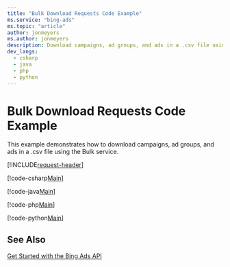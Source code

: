 ```yaml
---
title: "Bulk Download Requests Code Example"
ms.service: "bing-ads"
ms.topic: "article"
author: jonmeyers
ms.author: jonmeyers
description: Download campaigns, ad groups, and ads in a .csv file using the Bulk service in C#, Java, or Python.
dev_langs:
  - csharp
  - java
  - php
  - python
---
```

# Bulk Download Requests Code Example
This example demonstrates how to download campaigns, ad groups, and ads in a .csv file using the Bulk service.

[!INCLUDE[request-header](./includes/code-tips.md)]

[!code-csharp[Main](../../../BingAds-dotNet-SDK/examples/BingAdsExamples/BingAdsExamplesLibrary/v13/BulkServiceManagerDemo.cs)]

[!code-java[Main](../../../BingAds-Java-SDK/examples/BingAdsDesktopApp/src/main/java/com/microsoft/bingads/examples/v13/BulkServiceManagerDemo.java)]

[!code-php[Main](../../../BingAds-PHP-SDK/samples/V13/BulkDownloadUpload.php)]

[!code-python[Main](../../../BingAds-Python-SDK/examples/v13/bulk_service_manager_demo.py)]

## See Also
[Get Started with the Bing Ads API](get-started.md)  
